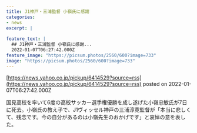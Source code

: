 ```yaml
---
title: J1神戸・三浦監督 小嶺氏に感謝
categories:
- news
excerpt: |
  
feature_text: |
  ## J1神戸・三浦監督 小嶺氏に感謝...
  2022-01-07T06:27:42.000Z
feature_image: "https://picsum.photos/2560/600?image=733"
image: "https://picsum.photos/2560/600?image=733"
---
```


[https://news.yahoo.co.jp/pickup/6414529?source=rss](https://news.yahoo.co.jp/pickup/6414529?source=rss)
posted on 2022-01-07T06:27:42.000Z

<!--more-->

国見高校を率いて6度の高校サッカー選手権優勝を成し遂げた小嶺忠敏氏が7日に死去。小嶺氏の教え子で、J1ヴィッセル神戸の三浦淳寛監督が「本当に悲しくて、残念です。今の自分があるのは小嶺先生のおかげです」と哀悼の意を表した。
